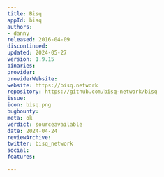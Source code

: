 ```yaml
---
title: Bisq
appId: bisq
authors:
- danny
released: 2016-04-09
discontinued: 
updated: 2024-05-27
version: 1.9.15
binaries: 
provider: 
providerWebsite: 
website: https://bisq.network
repository: https://github.com/bisq-network/bisq
issue: 
icon: bisq.png
bugbounty: 
meta: ok
verdict: sourceavailable
date: 2024-04-24
reviewArchive: 
twitter: bisq_network
social: 
features: 

---
```


